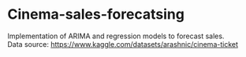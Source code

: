 # Cinema-sales-forecatsing
Implementation of ARIMA and regression models to forecast sales. <br> Data source: https://www.kaggle.com/datasets/arashnic/cinema-ticket
